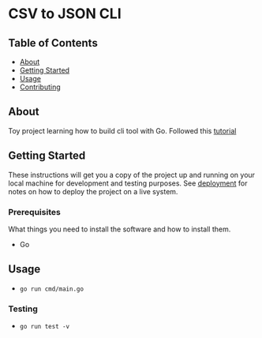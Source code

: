 # CSV to JSON CLI

## Table of Contents

- [About](#about)
- [Getting Started](#getting_started)
- [Usage](#usage)
- [Contributing](../CONTRIBUTING.md)

## About <a name = "about"></a>

Toy project learning how to build cli tool with Go. Followed this [tutorial](https://levelup.gitconnected.com/tutorial-how-to-create-a-cli-tool-in-golang-a0fd980264f)

## Getting Started <a name = "getting_started"></a>

These instructions will get you a copy of the project up and running on your local machine for development and testing purposes. See [deployment](#deployment) for notes on how to deploy the project on a live system.

### Prerequisites

What things you need to install the software and how to install them.

- Go

## Usage <a name = "usage"></a>

- `go run cmd/main.go`

### Testing

- `go run test -v`
